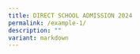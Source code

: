 ```yaml
---
title: DIRECT SCHOOL ADMISSION 2024
permalink: /example-1/
description: ""
variant: markdown
---
```

